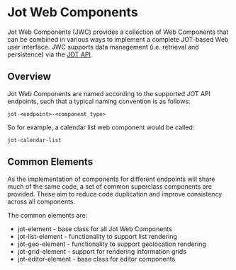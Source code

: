 [JOT API]: jotapi.md

# Jot Web Components
Jot Web Components (JWC) provides a collection of Web Components that can be combined in various ways to implement a complete JOT-based Web user interface. JWC supports data management (i.e. retrieval and persistence) via the [JOT API].

## Overview
Jot Web Components are named according to the supported JOT API endpoints, such that a typical naming convention is as follows:

    jot-<endpoint>-<component_type>

So for example, a calendar list web component would be called:

    jot-calendar-list

## Common Elements
As the implementation of components for different endpoints will share much of the same code, a set of common superclass components are provided. These aim to reduce code duplication and improve consistency across all components.

The common elements are:

* jot-element - base class for all Jot Web Components
* jot-list-element - functionality to support list rendering
* jot-geo-element - functionality to support geolocation rendering
* jot-grid-element - support for rendering information grids
* jot-editor-element - base class for editor components

